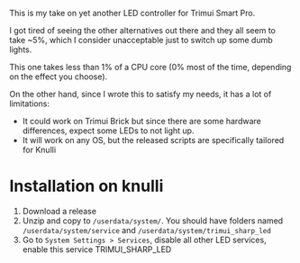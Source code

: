 This is my take on yet another LED controller for Trimui Smart Pro.

I got tired of seeing the other alternatives out there and they all seem to take ~5%, which I consider unacceptable just to switch up some dumb lights.

This one takes less than 1% of a CPU core (0% most of the time, depending on the effect you choose).

On the other hand, since I wrote this to satisfy my needs, it has a lot of limitations:

* It could work on Trimui Brick but since there are some hardware differences, expect some LEDs to not light up.
* It will work on any OS, but the released scripts are specifically tailored for Knulli

Installation on knulli
=======

1. Download a release
2. Unzip and copy to `/userdata/system/`. You should have folders named `/userdata/system/service` and `/userdata/system/trimui_sharp_led`
3. Go to `System Settings > Services`, disable all other LED services, enable this service TRIMUI_SHARP_LED
